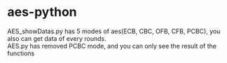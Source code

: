 # aes-python
AES_showDatas.py has 5 modes of aes(ECB, CBC, OFB, CFB, PCBC), you also can get data of every rounds.  
AES.py has removed PCBC mode, and you can only see the result of the functions
